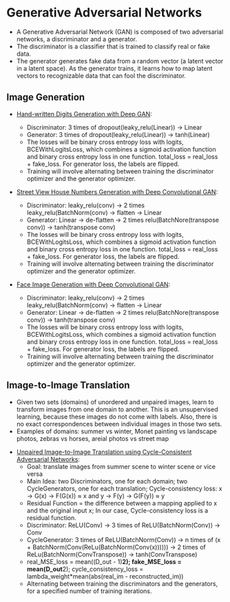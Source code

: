 # Generative Adversarial Networks

- A Generative Adversarial Network (GAN) is composed of two adversarial networks, a discriminator and a generator. 
- The discriminator is a classifier that is trained to classify real or fake data. 
- The generator generates fake data from a random vector (a latent vector in a latent space). As the generator trains, it learns how to map latent vectors to recognizable data that can fool the discriminator.

## Image Generation

* [Hand-written Digits Generation with Deep GAN](https://github.com/msfchen/deep_learning/tree/master/gan/digitsimple):
  - Discriminator: 3 times of dropout(leaky_relu(Linear)) -> Linear  
  - Generator: 3 times of dropout(leaky_relu(Linear)) -> tanh(Linear)
  - The losses will be binary cross entropy loss with logits, BCEWithLogitsLoss, which combines a sigmoid activation function and binary cross entropy loss in one function. total_loss = real_loss + fake_loss. For generator loss, the labels are flipped.
  - Training will involve alternating between training the discriminator optimizer and the generator optimizer.
  
* [Street View House Numbers Generation with Deep Convolutional GAN](https://github.com/msfchen/deep_learning/tree/master/gan/housenumconv):
  - Discriminator: leaky_relu(conv) -> 2 times leaky_relu(BatchNorm(conv) -> flatten -> Linear
  - Generator: Linear -> de-flatten -> 2 times relu(BatchNore(transpose conv)) -> tanh(transpose conv)
  - The losses will be binary cross entropy loss with logits, BCEWithLogitsLoss, which combines a sigmoid activation function and binary cross entropy loss in one function. total_loss = real_loss + fake_loss. For generator loss, the labels are flipped.
  - Training will involve alternating between training the discriminator optimizer and the generator optimizer.

* [Face Image Generation with Deep Convolutional GAN](https://github.com/msfchen/deep_learning/tree/master/gan/facegen):
  - Discriminator: leaky_relu(conv) -> 2 times leaky_relu(BatchNorm(conv) -> flatten -> Linear
  - Generator: Linear -> de-flatten -> 2 times relu(BatchNore(transpose conv)) -> tanh(transpose conv)
  - The losses will be binary cross entropy loss with logits, BCEWithLogitsLoss, which combines a sigmoid activation function and binary cross entropy loss in one function. total_loss = real_loss + fake_loss. For generator loss, the labels are flipped.
  - Training will involve alternating between training the discriminator optimizer and the generator optimizer.
  
## Image-to-Image Translation

- Given two sets (domains) of unordered and unpaired images, learn to transform images from one domain to another. This is an unsupervised learning, because these images do not come with labels. Also, there is no exact correspondences between individual images in those two sets.
- Examples of domains: summer vs winter, Monet painting vs landscape photos, zebras vs horses, areial photos vs street map 

* [Unpaired Image-to-Image Translation using Cycle-Consistent Adversarial Networks](https://github.com/msfchen/deep_learning/tree/master/gan/cyclegan):
  - Goal: translate images from summer scene to winter scene or vice versa
  - Main Idea: two Discriminators, one for each domain; two CycleGenerators, one for each translation; Cycle-consistency loss: x → G(x) → F(G(x)) ≈ x and  y → F(y) → G(F(y)) ≈ y
  - Residual Function = the difference between a mapping applied to x and the original input x; In our case, Cycle-consistency loss is a residual function.
  - Discriminator: ReLU(Conv) -> 3 times of ReLU(BatchNorm(Conv)) -> Conv 
  - CycleGenerator: 3 times of ReLU(BatchNorm(Conv)) -> n times of (x + BatchNorm(Conv(ReLu(BatchNorm(Conv(x)))))) -> 2 times of ReLu(BatchNorm(ConvTranspose)) -> tanh(ConvTranspose)
  - real_MSE_loss = mean((D_out - 1)**2); fake_MSE_loss = mean(D_out**2); cycle_consistency_loss = lambda_weight*mean(abs(real_im - reconstructed_im))
  - Alternating between training the discriminators and the generators, for a specified number of training iterations. 